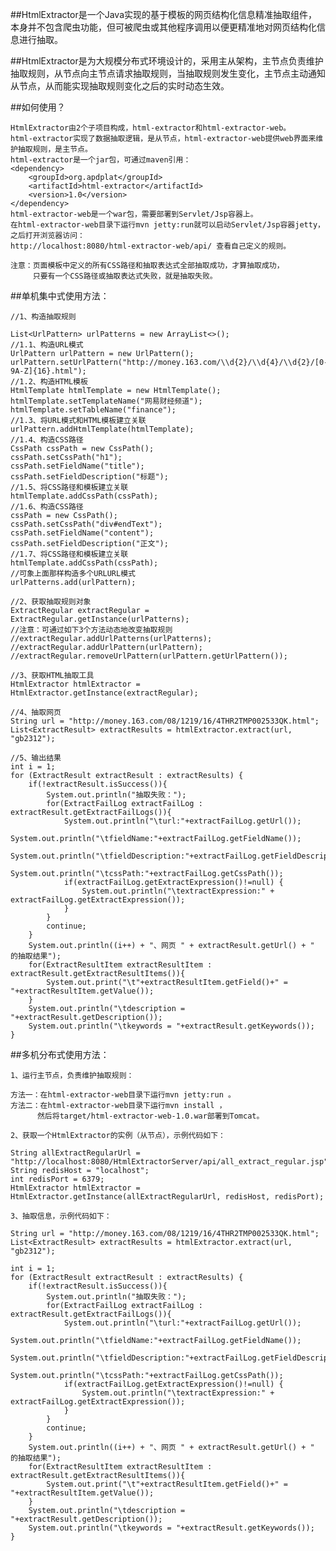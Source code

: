 ##HtmlExtractor是一个Java实现的基于模板的网页结构化信息精准抽取组件，本身并不包含爬虫功能，但可被爬虫或其他程序调用以便更精准地对网页结构化信息进行抽取。

##HtmlExtractor是为大规模分布式环境设计的，采用主从架构，主节点负责维护抽取规则，从节点向主节点请求抽取规则，当抽取规则发生变化，主节点主动通知从节点，从而能实现抽取规则变化之后的实时动态生效。

##如何使用？

    HtmlExtractor由2个子项目构成，html-extractor和html-extractor-web。
    html-extractor实现了数据抽取逻辑，是从节点，html-extractor-web提供web界面来维护抽取规则，是主节点。
    html-extractor是一个jar包，可通过maven引用：
    <dependency>
        <groupId>org.apdplat</groupId>
        <artifactId>html-extractor</artifactId>
        <version>1.0</version>
    </dependency>
    html-extractor-web是一个war包，需要部署到Servlet/Jsp容器上。
    在html-extractor-web目录下运行mvn jetty:run就可以启动Servlet/Jsp容器jetty，之后打开浏览器访问：
    http://localhost:8080/html-extractor-web/api/ 查看自己定义的规则。
    
    注意：页面模板中定义的所有CSS路径和抽取表达式全部抽取成功，才算抽取成功，
         只要有一个CSS路径或抽取表达式失败，就是抽取失败。

##单机集中式使用方法：

    //1、构造抽取规则

    List<UrlPattern> urlPatterns = new ArrayList<>();
    //1.1、构造URL模式
    UrlPattern urlPattern = new UrlPattern();
    urlPattern.setUrlPattern("http://money.163.com/\\d{2}/\\d{4}/\\d{2}/[0-9A-Z]{16}.html");
    //1.2、构造HTML模板
    HtmlTemplate htmlTemplate = new HtmlTemplate();
    htmlTemplate.setTemplateName("网易财经频道");
    htmlTemplate.setTableName("finance");
    //1.3、将URL模式和HTML模板建立关联
    urlPattern.addHtmlTemplate(htmlTemplate);
    //1.4、构造CSS路径
    CssPath cssPath = new CssPath();
    cssPath.setCssPath("h1");
    cssPath.setFieldName("title");
    cssPath.setFieldDescription("标题");
    //1.5、将CSS路径和模板建立关联
    htmlTemplate.addCssPath(cssPath);
    //1.6、构造CSS路径
    cssPath = new CssPath();
    cssPath.setCssPath("div#endText");
    cssPath.setFieldName("content");
    cssPath.setFieldDescription("正文");
    //1.7、将CSS路径和模板建立关联
    htmlTemplate.addCssPath(cssPath);
    //可象上面那样构造多个URLURL模式
    urlPatterns.add(urlPattern);

    //2、获取抽取规则对象
    ExtractRegular extractRegular = ExtractRegular.getInstance(urlPatterns);
    //注意：可通过如下3个方法动态地改变抽取规则
    //extractRegular.addUrlPatterns(urlPatterns);
    //extractRegular.addUrlPattern(urlPattern);
    //extractRegular.removeUrlPattern(urlPattern.getUrlPattern());

    //3、获取HTML抽取工具
    HtmlExtractor htmlExtractor = HtmlExtractor.getInstance(extractRegular);

    //4、抽取网页
    String url = "http://money.163.com/08/1219/16/4THR2TMP002533QK.html";
    List<ExtractResult> extractResults = htmlExtractor.extract(url, "gb2312");

    //5、输出结果
    int i = 1;
    for (ExtractResult extractResult : extractResults) {
        if(!extractResult.isSuccess()){
            System.out.println("抽取失败：");
            for(ExtractFailLog extractFailLog : extractResult.getExtractFailLogs()){
                System.out.println("\turl:"+extractFailLog.getUrl());
                System.out.println("\tfieldName:"+extractFailLog.getFieldName());
                System.out.println("\tfieldDescription:"+extractFailLog.getFieldDescription());
                System.out.println("\tcssPath:"+extractFailLog.getCssPath());
                if(extractFailLog.getExtractExpression()!=null) {
                    System.out.println("\textractExpression:" + extractFailLog.getExtractExpression());
                }
            }
            continue;
        }
        System.out.println((i++) + "、网页 " + extractResult.getUrl() + " 的抽取结果");
        for(ExtractResultItem extractResultItem : extractResult.getExtractResultItems()){
            System.out.print("\t"+extractResultItem.getField()+" = "+extractResultItem.getValue());              
        }
        System.out.println("\tdescription = "+extractResult.getDescription());
        System.out.println("\tkeywords = "+extractResult.getKeywords());
    }

##多机分布式使用方法：

    1、运行主节点，负责维护抽取规则：

    方法一：在html-extractor-web目录下运行mvn jetty:run 。
    方法二：在html-extractor-web目录下运行mvn install ，
          然后将target/html-extractor-web-1.0.war部署到Tomcat。

    2、获取一个HtmlExtractor的实例（从节点），示例代码如下：

    String allExtractRegularUrl = "http://localhost:8080/HtmlExtractorServer/api/all_extract_regular.jsp";
    String redisHost = "localhost";
    int redisPort = 6379;
    HtmlExtractor htmlExtractor = HtmlExtractor.getInstance(allExtractRegularUrl, redisHost, redisPort);

    3、抽取信息，示例代码如下：

    String url = "http://money.163.com/08/1219/16/4THR2TMP002533QK.html";
    List<ExtractResult> extractResults = htmlExtractor.extract(url, "gb2312");

    int i = 1;
    for (ExtractResult extractResult : extractResults) {
        if(!extractResult.isSuccess()){
            System.out.println("抽取失败：");
            for(ExtractFailLog extractFailLog : extractResult.getExtractFailLogs()){
                System.out.println("\turl:"+extractFailLog.getUrl());
                System.out.println("\tfieldName:"+extractFailLog.getFieldName());
                System.out.println("\tfieldDescription:"+extractFailLog.getFieldDescription());
                System.out.println("\tcssPath:"+extractFailLog.getCssPath());
                if(extractFailLog.getExtractExpression()!=null) {
                    System.out.println("\textractExpression:" + extractFailLog.getExtractExpression());
                }
            }
            continue;
        }
        System.out.println((i++) + "、网页 " + extractResult.getUrl() + " 的抽取结果");
        for(ExtractResultItem extractResultItem : extractResult.getExtractResultItems()){
            System.out.print("\t"+extractResultItem.getField()+" = "+extractResultItem.getValue());              
        }
        System.out.println("\tdescription = "+extractResult.getDescription());
        System.out.println("\tkeywords = "+extractResult.getKeywords());
    }
